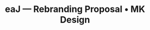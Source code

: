---
href: |
  /projects/eaj/
image: |
  /images/eaj/eaj.jpg
preview: |
  /images/eaj/eaj.jpg
alt: |
  eaJ branding preview
title: |
  eaJ — Rebranding Proposal • MK Design
seo: |
  A web case study, focused on creating an innovative digital identity for the eaJ music project, including logos and YouTube banners.
keywords: |
  Branding, Digital, Banners, Logo, Graphic, Design
previousurl: "#"
name: "eaJ — Branding"
nexturl: "#"
dates: "2020"
brief: |
  <b>How do you design a logo for someone you've never spoken to, without a creative brief, in a weekend? </b>In early July of 2020, eaJ (a not-for-profit music project) made a call for logo and banner work, with particular respect to YouTube.
  <p class="milli push-0">Although my bid was ultimately unsuccessful (check out the official branding <a href="https://www.youtube.com/channel/UCrOUYIN9rbYaWFs68vAtaZA">here!</a>) participating was a great, albeit impromptu, experience that resulted in some neat work. Enjoy!</p>
research: |
  The eaJ platform is the brainchild of Jae Park (widely known as Jae of Day6).
  <p class="milli">However, the eaJ project is his exploration of independent music projects, and as such, is deeply linked to Jae as an individual. Thus, <b>the concepts for the logos are centred on key components of Jae’s life, interests, and musical works under eaJ.</b></p>
  <p class="milli">An icon and word mark combination logo provided the most visual flexibility, and became the foundation for many of the concepts that were delivered.</p>
  <p class="milli push-0">The target demographic for this project was identified as primarily English-speaking. Therefore, these concepts continue to <b>employ an English word mark (Jae, backwards), to better facilitate brand continuity.</b></p>
ideate: |
  Inspiration for the eaJ rebrand narrowed to three, focussed themes:
  <p class="milli push-1-2"><b>Places:</b> pairing the introspective nature of eaJ’s music with his ability to capture the essence of places in his videography work. As eaJ writes, “what you see depends from where.”</p>
  <p class="milli push-1-2"><b>Lyricism:</b> focussing on Rose, one of eaJ’s most well-loved works, which reflects his keen insight into his fans’ pathos, to create floral imagery. </p>
  <p class="milli push-1-2"><b>Rebirth:</b> blending new beginnings with imagery fans associate with Jae. This includes details like his favourite colour (yellow), and references to the character Chicken Little, that have endeared Jae to his audience.</p>
ideate-image: "/images/eaj/ideate.jpg"
ideate-image-alt: "Samples of sketches developed in line with the themes identified as appropriate for eaJ's branding."
create: |
  Ultimately, three different logo concepts were submitted for consideration:
create-image: "/images/eaj/create.jpg"
create-image-alt: "The three, finalized logos that were submitted in the final branding proposal."
finalproduct: |
  The first concept features a <b>single line construction of the letterforms,</b> allowing them to be used easily in both shape and linework contexts. The banners also include minimalist <b>skylines of both LA and Seoul,</b> representing the two countries and cultures that have largely been responsible for shaping his experiences.
  <p class="milli"><b>Can you spot the rainstorm icon in the second logo?</b> (You might need to tilt your head!) It alludes to the pensive qualities of eaJ's sound, which are perfect for <b>nighttime and rainy day listenings.</b> The floral letterform also directly references his musical work, <i>Rose</i>, which is amongst his most well-known.</p>
  <p class="milli">The third logo concept is also deeply intertwined with music. <b>The J is built from a modified base clef</b>, and the two circles beside it can be constructed from the musical representations of the letters <b>A and E on a musical staff.</b></p>
finalproduct-image: "/images/eaj/finalproduct-image.png"
finalproduct-alt: "Three banners that were submitted to the project, featuring each of the logos produced."
finalproduct-mockup1: "/images/eaj/mockup.png"
mockup-alt: "Mockups featuring laptop and desktop versions of all three banner styles."
---